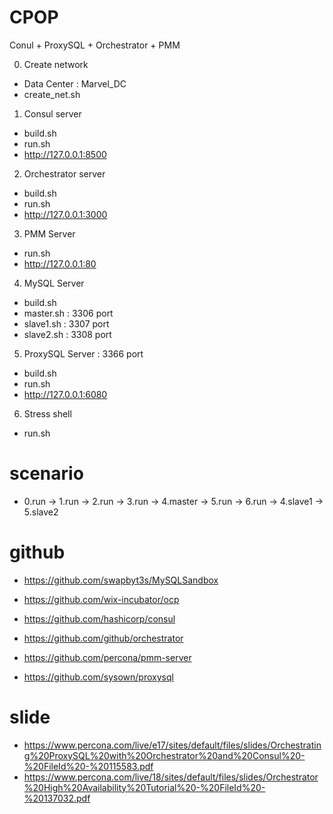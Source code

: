 # CPOP
Conul + ProxySQL + Orchestrator + PMM


0. Create network
 + Data Center : Marvel_DC
 + create_net.sh


1. Consul server
  + build.sh
  + run.sh
  + http://127.0.0.1:8500


2. Orchestrator server
  + build.sh
  + run.sh
  + http://127.0.0.1:3000


3. PMM Server
  + run.sh
  + http://127.0.0.1:80


4. MySQL Server
  + build.sh
  + master.sh : 3306 port
  + slave1.sh : 3307 port
  + slave2.sh : 3308 port


5. ProxySQL Server : 3366 port
  + build.sh
  + run.sh
  + http://127.0.0.1:6080
  

6. Stress shell
  + run.sh


# scenario
+ 0.run -> 1.run -> 2.run -> 3.run -> 4.master -> 5.run -> 6.run -> 4.slave1 -> 5.slave2

# github
+ https://github.com/swapbyt3s/MySQLSandbox
+ https://github.com/wix-incubator/ocp

+ https://github.com/hashicorp/consul
+ https://github.com/github/orchestrator
+ https://github.com/percona/pmm-server
+ https://github.com/sysown/proxysql

# slide
+ https://www.percona.com/live/e17/sites/default/files/slides/Orchestrating%20ProxySQL%20with%20Orchestrator%20and%20Consul%20-%20FileId%20-%20115583.pdf
+ https://www.percona.com/live/18/sites/default/files/slides/Orchestrator%20High%20Availability%20Tutorial%20-%20FileId%20-%20137032.pdf

